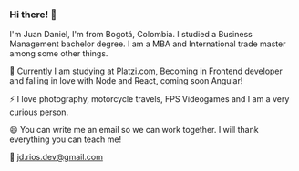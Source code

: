 ### Hi there! 👋

I'm Juan Daniel, I'm from Bogotá, Colombia. I studied a Business Management bachelor degree. I am a MBA and International trade master among some other things.

🌱 Currently I am studying at Platzi.com, Becoming in Frontend developer and falling in love with Node and React, coming soon Angular!

⚡ I love photography,  motorcycle travels, FPS Videogames and I am a very curious person.

😄 You can write me an email so we can work together. I will thank everything you can teach me!

💬 jd.rios.dev@gmail.com

<!--
**Mrdaniel01/Mrdaniel01** is a ✨ _special_ ✨ repository because its `README.md` (this file) appears on your GitHub profile.

Here are some ideas to get you started:

- 🔭 I’m currently working on ...
- 🌱 I’m currently learning ...
- 👯 I’m looking to collaborate on ...
- 🤔 I’m looking for help with ...
- 💬 Ask me about ...
- 📫 How to reach me: ...
- 😄 Pronouns: ...
- ⚡ Fun fact: ...
-->
